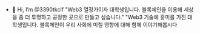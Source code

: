 - 👋 Hi, I’m @3390tkclf
"Web3 열정가이자 대학생입니다. 블록체인을 이용해 세상을 좀 더 투명하고 공정한 곳으로 만들고 싶습니다."
"Web3 기술에 흥미를 가진 대학생입니다. 블록체인이 우리 사회에 미칠 영향에 대해 함께 이야기해봅시다
<!---
3390tkclf/3390tkclf is a ✨ special ✨ repository because its `README.md` (this file) appears on your GitHub profile.
You can click the Preview link to take a look at your changes.
--->
